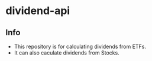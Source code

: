 # dividend-api

## Info
- This repository is for calculating dividends from ETFs.
- It can also caculate dividends from Stocks.

